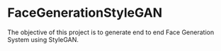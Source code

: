 # FaceGenerationStyleGAN
The objective of this project is to generate end to end Face Generation System using StyleGAN.
